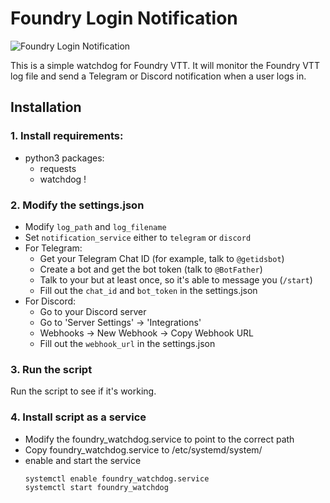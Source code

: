 # Foundry Login Notification

![Foundry Login Notification](https://i.imgur.com/P3yc5QZ.gif)

This is a simple watchdog for Foundry VTT. It will monitor the Foundry VTT log file and send a Telegram or Discord notification when a user logs in.
## Installation
### 1. Install requirements:
  * python3 packages:
    * requests
    * watchdog
!
 ### 2. Modify the settings.json
* Modify `log_path` and `log_filename`
* Set `notification_service` either to `telegram` or `discord`
* For Telegram:
  * Get your Telegram Chat ID (for example, talk to `@getidsbot`)
  * Create a bot and get the bot token (talk to `@BotFather`)
  * Talk to your but at least once, so it's able to message you (`/start`)
  * Fill out the `chat_id` and `bot_token` in the settings.json
* For Discord:
  * Go to your Discord server
  * Go to 'Server Settings' -> 'Integrations'
  * Webhooks -> New Webhook -> Copy Webhook URL
  * Fill out the `webhook_url` in the settings.json

### 3. Run the script
Run the script to see if it's working.

### 4. Install script as a service
* Modify the foundry_watchdog.service to point to the correct path
* Copy foundry_watchdog.service to /etc/systemd/system/
* enable and start the service
  ```
  systemctl enable foundry_watchdog.service
  systemctl start foundry_watchdog
  ```
